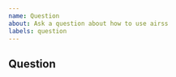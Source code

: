 ```yaml
---
name: Question
about: Ask a question about how to use airss
labels: question
---
```


<!--
* [ ] I added a descriptive title to this issue.
* [ ] I have searched (google, github) for similar issues and couldn't find
    anything.
* [ ] I have read and followed [the docs](https://lyz-code.github.io/airss)
    and couldn't find an answer.
-->

## Question
